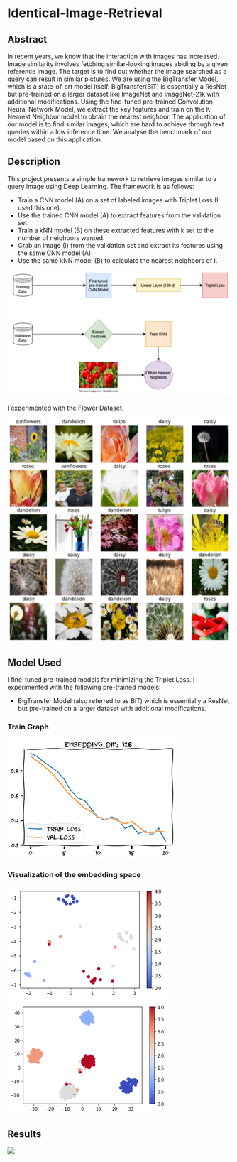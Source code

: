 # Identical-Image-Retrieval

## Abstract
In recent years, we know that the interaction with images has increased. Image similarity involves fetching similar-looking images abiding by a given reference image. The target is to find out whether the image searched as a query can result in similar pictures. We are using the BigTransfer Model, which is a state-of-art model itself. BigTransfer(BiT) is essentially a ResNet but pre-trained on a larger dataset like ImageNet and ImageNet-21k with additional modifications. Using the fine-tuned pre-trained Convolution Neural Network Model, we extract the key features and train on the K- Nearest Neighbor model to obtain the nearest neighbor. The application of our model is to find similar images, which are hard to achieve through text queries within a low inference time. We analyse the benchmark of our model based on this application.

## Description
This project presents a simple framework to retrieve images similar to a query image using Deep Learning. The framework is as follows:

* Train a CNN model (A) on a set of labeled images with Triplet Loss (I used this one).
* Use the trained CNN model (A) to extract features from the validation set.
* Train a kNN model (B) on these extracted features with k set to the number of neighbors wanted.
* Grab an image (I) from the validation set and extract its features using the same CNN model (A).
* Use the same kNN model (B) to calculate the nearest neighbors of I.

<img src="data/proposed_architecture.png">

I experimented with the Flower Dataset.

<img src="data/sample_dataset_two.png">

## Model Used

I fine-tuned pre-trained models for minimizing the Triplet Loss. I experimented with the following pre-trained models:

* BigTransfer Model (also referred to as BiT) which is essentially a ResNet but pre-trained on a larger dataset with additional modifications.

### Train Graph
<img src="graphs/train_graph.png">

### Visualization of the embedding space

<img src="graphs/scatter_plot_1.png">
<img src="graphs/scatter_plot_2.png">

## Results

<img src="result/result.png">
